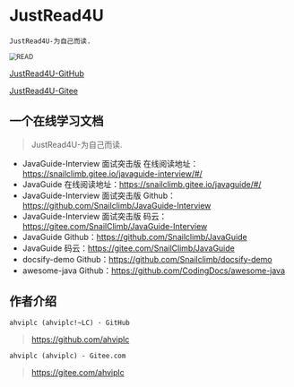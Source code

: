 # JustRead4U

`JustRead4U-为自己而读.`

<img src="http://bpic.588ku.com/element_origin_min_pic/17/11/08/bdd88d667ce28b0e39aaf931511fe371.jpg" alt="READ" style="zoom:80%;" align="center"/>

[JustRead4U-GitHub](https://github.com/ahviplc/JustRead4U)

[JustRead4U-Gitee](https://gitee.com/ahviplc/JustRead4U)

## 一个在线学习文档

> JustRead4U-为自己而读.

- JavaGuide-Interview 面试突击版 在线阅读地址：https://snailclimb.gitee.io/javaguide-interview/#/
- JavaGuide 在线阅读地址：https://snailclimb.gitee.io/javaguide/#/
- JavaGuide-Interview 面试突击版 Github：https://github.com/Snailclimb/JavaGuide-Interview
- JavaGuide-Interview 面试突击版 码云：https://gitee.com/SnailClimb/JavaGuide-Interview
- JavaGuide Github：https://github.com/Snailclimb/JavaGuide
- JavaGuide 码云：https://gitee.com/SnailClimb/JavaGuide
- docsify-demo Github：https://github.com/Snailclimb/docsify-demo
- awesome-java Github：https://github.com/CodingDocs/awesome-java

## 作者介绍

`ahviplc (ahviplc!~LC) · GitHub`

> https://github.com/ahviplc

`ahviplc (ahviplc) - Gitee.com`

> https://gitee.com/ahviplc

